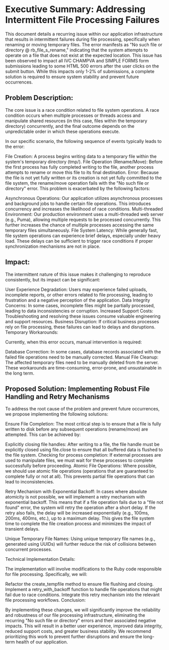 <h1>Executive Summary: Addressing Intermittent File Processing Failures</h1>

This document details a recurring issue within our application infrastructure that results in intermittent failures during file processing, specifically when renaming or moving temporary files. The error manifests as "No such file or directory @ rb_file_s_rename," indicating that the system attempts to operate on a file that does not exist at the expected location. This issue has been observed to impact all IVC CHAMPVA and SIMPLE FORMS form submissions leading to some HTML 500 errors after the user clicks on the submit button. While this impacts only 1-2% of submissions, a complete solution is required to ensure system stability and prevent future occurrences.

<h2>Problem Description:</h2>

The core issue is a race condition related to file system operations. A race condition occurs when multiple processes or threads access and manipulate shared resources (in this case, files within the temporary directory) concurrently, and the final outcome depends on the unpredictable order in which these operations execute.

In our specific scenario, the following sequence of events typically leads to the error:

File Creation: A process begins writing data to a temporary file within the system's temporary directory (tmp/).
File Operation (Rename/Move): Before the first process has fully completed writing to the file, another process attempts to rename or move this file to its final destination.
Error: Because the file is not yet fully written or its creation is not yet fully committed to the file system, the rename/move operation fails with the "No such file or directory" error.
This problem is exacerbated by the following factors:

Asynchronous Operations: Our application utilizes asynchronous processes and background jobs to handle certain file operations. This introduces concurrency and increases the likelihood of race conditions.
Multi-threaded Environment: Our production environment uses a multi-threaded web server (e.g., Puma), allowing multiple requests to be processed concurrently. This further increases the chance of multiple processes accessing the same temporary files simultaneously.
File System Latency: While generally fast, file system operations can experience brief delays, especially under heavy load. These delays can be sufficient to trigger race conditions if proper synchronization mechanisms are not in place.

<h2> Impact: </h2>

The intermittent nature of this issue makes it challenging to reproduce consistently, but its impact can be significant:

User Experience Degradation: Users may experience failed uploads, incomplete reports, or other errors related to file processing, leading to frustration and a negative perception of the application.
Data Integrity Concerns: In some cases, incomplete files might be partially processed, leading to data inconsistencies or corruption.
Increased Support Costs: Troubleshooting and resolving these issues consume valuable engineering and support resources.
Business Disruption: If critical business processes rely on file processing, these failures can lead to delays and disruptions.
Temporary Workarounds:

Currently, when this error occurs, manual intervention is required:

Database Correction: In some cases, database records associated with the failed file operations need to be manually corrected.
Manual File Cleanup: The affected temporary files need to be manually deleted from the server.
These workarounds are time-consuming, error-prone, and unsustainable in the long term.

<h2> Proposed Solution: Implementing Robust File Handling and Retry Mechanisms </h2>

To address the root cause of the problem and prevent future occurrences, we propose implementing the following solutions:

Ensure File Completion: The most critical step is to ensure that a file is fully written to disk before any subsequent operations (rename/move) are attempted. This can be achieved by:

Explicitly closing file handles: After writing to a file, the file handle must be explicitly closed using file.close to ensure that all buffered data is flushed to the file system.
Checking for process completion: If external processes are used to manipulate files, we must wait for these processes to complete successfully before proceeding.
Atomic File Operations: Where possible, we should use atomic file operations (operations that are guaranteed to complete fully or not at all). This prevents partial file operations that can lead to inconsistencies.

Retry Mechanism with Exponential Backoff: In cases where absolute atomicity is not possible, we will implement a retry mechanism with exponential backoff. This means that if a file operation fails due to a "file not found" error, the system will retry the operation after a short delay. If the retry also fails, the delay will be increased exponentially (e.g., 100ms, 200ms, 400ms, etc.), up to a maximum delay. This gives the file system time to complete the file creation process and minimizes the impact of transient delays.

Unique Temporary File Names: Using unique temporary file names (e.g., generated using UUIDs) will further reduce the risk of collisions between concurrent processes.

Technical Implementation Details:

The implementation will involve modifications to the Ruby code responsible for file processing. Specifically, we will:

Refactor the create_tempfile method to ensure file flushing and closing.
Implement a retry_with_backoff function to handle file operations that might fail due to race conditions.
Integrate this retry mechanism into the relevant file processing workflows.
Conclusion:

By implementing these changes, we will significantly improve the reliability and robustness of our file processing infrastructure, eliminating the recurring "No such file or directory" errors and their associated negative impacts. This will result in a better user experience, improved data integrity, reduced support costs, and greater business stability. We recommend prioritizing this work to prevent further disruptions and ensure the long-term health of our application.
